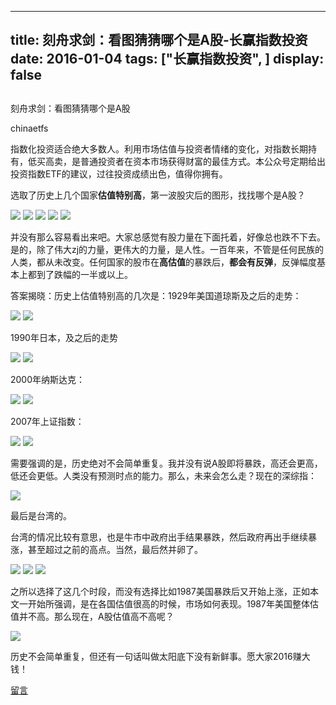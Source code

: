 
---
title:  刻舟求剑：看图猜猜哪个是A股-长赢指数投资
date: 2016-01-04
tags: ["长赢指数投资", ]
display: false
---


## 



刻舟求剑：看图猜猜哪个是A股




chinaetfs




指数化投资适合绝大多数人。利用市场估值与投资者情绪的变化，对指数长期持有，低买高卖，是普通投资者在资本市场获得财富的最佳方式。本公众号定期给出投资指数ETF的建议，过往投资成绩出色，值得你拥有。


选取了历史上几个国家**估值特别高**，第一波股灾后的图形，找找哪个是A股？



<img data-s="300,640" data-type="png" src="http://mmbiz.qpic.cn/mmbiz/SEPick5M9xjPMD2yM3h9UH0Frw7mlY4qSt85RJibQ34QWxo0smk2vxy5xBqa1TZIOJ7dF68HDKUQwmcxLIkpwobA/0?wx_fmt=png" data-ratio="0.697841726618705" data-w=""/>

<img data-s="300,640" data-type="png" src="http://mmbiz.qpic.cn/mmbiz/SEPick5M9xjPMD2yM3h9UH0Frw7mlY4qSpryyRt7HdruaNWvCtGWNvGIFAR78dWgmeMb2PenwkTPQFMSib9LW6cA/0?wx_fmt=png" style="" data-ratio="0.8075539568345323" data-w=""/>

<img data-s="300,640" data-type="png" src="http://mmbiz.qpic.cn/mmbiz/SEPick5M9xjPMD2yM3h9UH0Frw7mlY4qSWKYpOfHxKhxVnJEjR4gNx2a9LRZ63eBia9LqINUOkicSwPQxibua9n6Vw/0?wx_fmt=png" style="" data-ratio="0.8741007194244604" data-w=""/>

<img data-s="300,640" data-type="png" src="http://mmbiz.qpic.cn/mmbiz/SEPick5M9xjPMD2yM3h9UH0Frw7mlY4qSzaJgI77YBcD9BWofMETOBvyHn4O1FqiaufvCKvu7lJd7nUApLr49Hqw/0?wx_fmt=png" style="" data-ratio="0.49460431654676257" data-w=""/>

<img data-s="300,640" data-type="png" src="http://mmbiz.qpic.cn/mmbiz/SEPick5M9xjPMD2yM3h9UH0Frw7mlY4qSzXYLXYuLmiadfLv1TT9GwxxcUBF5tlEia60rxdzTQGmbhIPREGVoXAXQ/0?wx_fmt=png" style="" data-ratio="0.43884892086330934" data-w=""/>



并没有那么容易看出来吧。大家总感觉有股力量在下面托着，好像总也跌不下去。是的，除了伟大zj的力量，更伟大的力量，是人性。一百年来，不管是任何民族的人类，都从未改变。任何国家的股市在**高估值**的暴跌后，**都会有反弹**，反弹幅度基本上都到了跌幅的一半或以上。

答案揭晓：历史上估值特别高的几次是：1929年美国道琼斯及之后的走势：





<img data-s="300,640" data-type="png" src="http://mmbiz.qpic.cn/mmbiz/SEPick5M9xjPMD2yM3h9UH0Frw7mlY4qSt85RJibQ34QWxo0smk2vxy5xBqa1TZIOJ7dF68HDKUQwmcxLIkpwobA/0?wx_fmt=png" style="" data-ratio="0.697841726618705" data-w=""/>

<img data-s="300,640" data-type="png" src="http://mmbiz.qpic.cn/mmbiz/SEPick5M9xjPMD2yM3h9UH0Frw7mlY4qSvh44D59EZOCKFCKBLHdqxTnt1jJ1mqPcGOb8kVpYehdrVgcE27OKKQ/0?wx_fmt=png" style="" data-ratio="0.5971223021582733" data-w=""/>



1990年日本，及之后的走势





<img data-s="300,640" data-type="png" src="http://mmbiz.qpic.cn/mmbiz/SEPick5M9xjPMD2yM3h9UH0Frw7mlY4qSpryyRt7HdruaNWvCtGWNvGIFAR78dWgmeMb2PenwkTPQFMSib9LW6cA/0?wx_fmt=png" style="" data-ratio="0.8075539568345323" data-w=""/>

<img data-s="300,640" data-type="png" src="http://mmbiz.qpic.cn/mmbiz/SEPick5M9xjPMD2yM3h9UH0Frw7mlY4qSAhrWuVKM9vjURgPGZTGWllZGnmpPdqQokjmgYxGaibUwmo4IeiaD3J2Q/0?wx_fmt=png" style="" data-ratio="0.5359712230215827" data-w=""/>





2000年纳斯达克：





<img data-s="300,640" data-type="png" src="http://mmbiz.qpic.cn/mmbiz/SEPick5M9xjPMD2yM3h9UH0Frw7mlY4qSWKYpOfHxKhxVnJEjR4gNx2a9LRZ63eBia9LqINUOkicSwPQxibua9n6Vw/0?wx_fmt=png" style="" data-ratio="0.8741007194244604" data-w=""/>

<img data-s="300,640" data-type="png" src="http://mmbiz.qpic.cn/mmbiz/SEPick5M9xjPMD2yM3h9UH0Frw7mlY4qSqgW08DnuYOHLqH82Yr8ZiczQrUSK2c7CLha3ONxeTWWcIdzyfZmDjBQ/0?wx_fmt=png" style="" data-ratio="0.5377697841726619" data-w=""/>





2007年上证指数：





<img data-s="300,640" data-type="png" src="http://mmbiz.qpic.cn/mmbiz/SEPick5M9xjPMD2yM3h9UH0Frw7mlY4qSzaJgI77YBcD9BWofMETOBvyHn4O1FqiaufvCKvu7lJd7nUApLr49Hqw/0?wx_fmt=png" style="" data-ratio="0.49460431654676257" data-w=""/>

<img data-s="300,640" data-type="png" src="http://mmbiz.qpic.cn/mmbiz/SEPick5M9xjPMD2yM3h9UH0Frw7mlY4qSP46FXRz2TKYJQmlggnOvCxaGOT4Em8pMTEl5SDM0YKQ9sc0Y6f9icDg/0?wx_fmt=png" style="" data-ratio="0.39748201438848924" data-w=""/>



需要强调的是，历史绝对不会简单重复。我并没有说A股即将暴跌，高还会更高，低还会更低。人类没有预测时点的能力。那么，未来会怎么走？现在的深综指：



<img data-s="300,640" data-type="png" src="http://mmbiz.qpic.cn/mmbiz/SEPick5M9xjPMD2yM3h9UH0Frw7mlY4qSzXYLXYuLmiadfLv1TT9GwxxcUBF5tlEia60rxdzTQGmbhIPREGVoXAXQ/0?wx_fmt=png" data-ratio="0.43884892086330934" data-w=""/>



最后是台湾的。



台湾的情况比较有意思，也是牛市中政府出手结果暴跌，然后政府再出手继续暴涨，甚至超过之前的高点。当然，最后然并卵了。





<img data-s="300,640" data-type="png" src="http://mmbiz.qpic.cn/mmbiz/SEPick5M9xjPMD2yM3h9UH0Frw7mlY4qSd0h4Ohia5ZOzdpzLlg6GFjmhj8JpicQIrebTfRzicGtNXe1UsRey0V65g/0?wx_fmt=png" style="" data-ratio="0.9755434782608695" data-w="368"/>

<img data-s="300,640" data-type="png" src="http://mmbiz.qpic.cn/mmbiz/SEPick5M9xjPMD2yM3h9UH0Frw7mlY4qSawrWm7HlrzvuvKnoANnPoWHWSHF5BBNcv0wS5icjdyPAY3woqWDRlAA/0?wx_fmt=png" style="" data-ratio="1.2298288508557458" data-w="409"/>

<img data-s="300,640" data-type="png" src="http://mmbiz.qpic.cn/mmbiz/SEPick5M9xjPMD2yM3h9UH0Frw7mlY4qSZJiasxByUghyw8aEfH6e46X4t4Rw4jNjWw2EGzJojr5HGYcL8cm7vvA/0?wx_fmt=png" style="" data-ratio="1.1820276497695852" data-w="434"/>





之所以选择了这几个时段，而没有选择比如1987美国暴跌后又开始上涨，正如本文一开始所强调，是在各国估值很高的时候，市场如何表现。1987年美国整体估值并不高。那么现在，A股估值高不高呢？



<img data-s="300,640" data-type="png" src="http://mmbiz.qpic.cn/mmbiz/SEPick5M9xjPMD2yM3h9UH0Frw7mlY4qS0wInFAWIoE1VmCkCHYsnB0D3MuDES50NqjORfRBdN4Qe9bKLOMSehQ/0?wx_fmt=png" data-ratio="0.6276978417266187" data-w=""/>



历史不会简单重复，但还有一句话叫做太阳底下没有新鲜事。愿大家2016赚大钱！













[留言](javascript:;)


